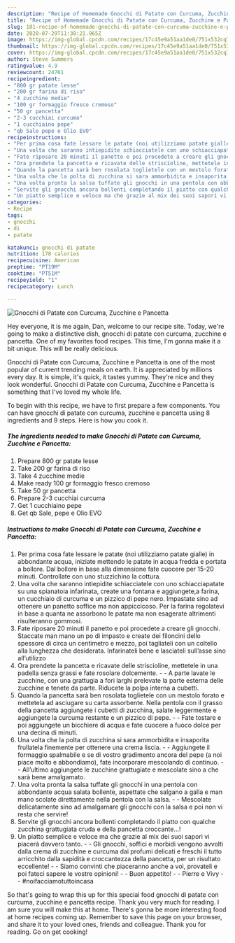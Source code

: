 ```yaml
---
description: "Recipe of Homemade Gnocchi di Patate con Curcuma, Zucchine e Pancetta"
title: "Recipe of Homemade Gnocchi di Patate con Curcuma, Zucchine e Pancetta"
slug: 181-recipe-of-homemade-gnocchi-di-patate-con-curcuma-zucchine-e-pancetta
date: 2020-07-29T11:38:21.965Z
image: https://img-global.cpcdn.com/recipes/17c45e9a51aa1de0/751x532cq70/gnocchi-di-patate-con-curcuma-zucchine-e-pancetta-recipe-main-photo.jpg
thumbnail: https://img-global.cpcdn.com/recipes/17c45e9a51aa1de0/751x532cq70/gnocchi-di-patate-con-curcuma-zucchine-e-pancetta-recipe-main-photo.jpg
cover: https://img-global.cpcdn.com/recipes/17c45e9a51aa1de0/751x532cq70/gnocchi-di-patate-con-curcuma-zucchine-e-pancetta-recipe-main-photo.jpg
author: Steve Summers
ratingvalue: 4.9
reviewcount: 24761
recipeingredient:
- "800 gr patate lesse"
- "200 gr farina di riso"
- "4 zucchine medie"
- "100 gr formaggio fresco cremoso"
- "50 gr pancetta"
- "2-3 cucchiai curcuma"
- "1 cucchiaino pepe"
- "qb Sale pepe e Olio EVO"
recipeinstructions:
- "Per prima cosa fate lessare le patate (noi utilizziamo patate gialle) in abbondante acqua, iniziate mettendo le patate in acqua fredda e portata a bollore. Dal bollore in base alla dimensione fate cuocere per 15-20 minuti. Controllate con uno stuzzichino la cottura."
- "Una volta che saranno intiepidite schiacciatele con uno schiacciapatate su una spianatoia infarinata, create una fontana e aggiungete,a farina, un cucchiaio di curcuma e un pizzico di pepe nero. Impastate sino ad ottenere un panetto soffice ma non appiccicoso. Per la farina regolatevi in base a quanta ne assorbono le patate ma non esagerate altrimenti risulteranno gommosi."
- "Fate riposare 20 minuti il panetto e poi procedete a creare gli gnocchi. Staccate man mano un po di impasto e create dei filoncini dello spessore di circa un centimetro e mezzo, poi tagliateli con un coltello alla lunghezza che desiderata. Infarinateli bene e lasciateli sull’asse sino all’utilizzo"
- "Ora prendete la pancetta e ricavate delle striscioline, mettetele in una padella senza grassi e fate rosolare dolcemente.  A parte lavate le zucchine, con una grattugia a fori larghi prelevate la parte esterna delle zucchine e tenete da parte. Riducete la polpa interna a cubetti."
- "Quando la pancetta sarà ben rosolata toglietele con un mestolo forato e mettetela ad asciugare su carta assorbente. Nella pentola con il grasso della pancetta aggiungete i cubetti di zucchina, salate leggermente e aggiungete la curcuma restante e un pizzico di pepe.  Fate tostare e poi aggiungete un bicchiere di acqua e fate cuocere a fuoco dolce per una decina di minuti."
- "Una volta che la polta di zucchina si sara ammorbidita e insaporita frullatela finemente per ottenere una crema liscia.  Aggiungete il formaggio spalmabile e se di vostro gradimento ancora del pepe (a noi piace molto e abbondiamo), fate incorporare mescolando di continuo.  All’ultimo aggiungete le zucchine grattugiate e mescolate sino a che sarà bene amalgamato."
- "Una volta pronta la salsa tuffate gli gnocchi in una pentola con abbondante acqua salata bollente, aspettate che salgano a galla e man mano scolate direttamente nella pentola con la salsa.  Mescolate delicatamente sino ad amalgamare gli gnocchi con la salsa e poi non vi resta che servire!"
- "Servite gli gnocchi ancora bollenti completando il piatto con qualche zucchina grattugiata cruda e della pancetta croccante…!"
- "Un piatto semplice e veloce ma che grazie al mix dei suoi sapori vi piacerà davvero tanto.  Gli gnocchi, soffici e morbidi vengono avvolti dalla crema di zucchine e curcuma dai profumi delicati e freschi il tutto arricchito dalla sapidità e croccantezza della pancetta, per un risultato eccellente!  Siamo convinti che piaceranno anche a voi, provateli e poi fateci sapere le vostre opinioni!  Buon appetito!  Pierre e Vivy  #noifacciamotuttoincasa"
categories:
- Recipe
tags:
- gnocchi
- di
- patate

katakunci: gnocchi di patate 
nutrition: 178 calories
recipecuisine: American
preptime: "PT19M"
cooktime: "PT51M"
recipeyield: "1"
recipecategory: Lunch

---
```



![Gnocchi di Patate con Curcuma, Zucchine e Pancetta](https://img-global.cpcdn.com/recipes/17c45e9a51aa1de0/751x532cq70/gnocchi-di-patate-con-curcuma-zucchine-e-pancetta-recipe-main-photo.jpg)

Hey everyone, it is me again, Dan, welcome to our recipe site. Today, we're going to make a distinctive dish, gnocchi di patate con curcuma, zucchine e pancetta. One of my favorites food recipes. This time, I'm gonna make it a bit unique. This will be really delicious.



Gnocchi di Patate con Curcuma, Zucchine e Pancetta is one of the most popular of current trending meals on earth. It is appreciated by millions every day. It is simple, it's quick, it tastes yummy. They're nice and they look wonderful. Gnocchi di Patate con Curcuma, Zucchine e Pancetta is something that I've loved my whole life.


To begin with this recipe, we have to first prepare a few components. You can have gnocchi di patate con curcuma, zucchine e pancetta using 8 ingredients and 9 steps. Here is how you cook it.

<!--inarticleads1-->

##### The ingredients needed to make Gnocchi di Patate con Curcuma, Zucchine e Pancetta:

1. Prepare 800 gr patate lesse
1. Take 200 gr farina di riso
1. Take 4 zucchine medie
1. Make ready 100 gr formaggio fresco cremoso
1. Take 50 gr pancetta
1. Prepare 2-3 cucchiai curcuma
1. Get 1 cucchiaino pepe
1. Get qb Sale, pepe e Olio EVO




<!--inarticleads2-->

##### Instructions to make Gnocchi di Patate con Curcuma, Zucchine e Pancetta:

1. Per prima cosa fate lessare le patate (noi utilizziamo patate gialle) in abbondante acqua, iniziate mettendo le patate in acqua fredda e portata a bollore. Dal bollore in base alla dimensione fate cuocere per 15-20 minuti. Controllate con uno stuzzichino la cottura.
1. Una volta che saranno intiepidite schiacciatele con uno schiacciapatate su una spianatoia infarinata, create una fontana e aggiungete,a farina, un cucchiaio di curcuma e un pizzico di pepe nero. Impastate sino ad ottenere un panetto soffice ma non appiccicoso. Per la farina regolatevi in base a quanta ne assorbono le patate ma non esagerate altrimenti risulteranno gommosi.
1. Fate riposare 20 minuti il panetto e poi procedete a creare gli gnocchi. Staccate man mano un po di impasto e create dei filoncini dello spessore di circa un centimetro e mezzo, poi tagliateli con un coltello alla lunghezza che desiderata. Infarinateli bene e lasciateli sull’asse sino all’utilizzo
1. Ora prendete la pancetta e ricavate delle striscioline, mettetele in una padella senza grassi e fate rosolare dolcemente. -  - A parte lavate le zucchine, con una grattugia a fori larghi prelevate la parte esterna delle zucchine e tenete da parte. Riducete la polpa interna a cubetti.
1. Quando la pancetta sarà ben rosolata toglietele con un mestolo forato e mettetela ad asciugare su carta assorbente. Nella pentola con il grasso della pancetta aggiungete i cubetti di zucchina, salate leggermente e aggiungete la curcuma restante e un pizzico di pepe. -  - Fate tostare e poi aggiungete un bicchiere di acqua e fate cuocere a fuoco dolce per una decina di minuti.
1. Una volta che la polta di zucchina si sara ammorbidita e insaporita frullatela finemente per ottenere una crema liscia. -  - Aggiungete il formaggio spalmabile e se di vostro gradimento ancora del pepe (a noi piace molto e abbondiamo), fate incorporare mescolando di continuo. -  - All’ultimo aggiungete le zucchine grattugiate e mescolate sino a che sarà bene amalgamato.
1. Una volta pronta la salsa tuffate gli gnocchi in una pentola con abbondante acqua salata bollente, aspettate che salgano a galla e man mano scolate direttamente nella pentola con la salsa. -  - Mescolate delicatamente sino ad amalgamare gli gnocchi con la salsa e poi non vi resta che servire!
1. Servite gli gnocchi ancora bollenti completando il piatto con qualche zucchina grattugiata cruda e della pancetta croccante…!
1. Un piatto semplice e veloce ma che grazie al mix dei suoi sapori vi piacerà davvero tanto. -  - Gli gnocchi, soffici e morbidi vengono avvolti dalla crema di zucchine e curcuma dai profumi delicati e freschi il tutto arricchito dalla sapidità e croccantezza della pancetta, per un risultato eccellente! -  - Siamo convinti che piaceranno anche a voi, provateli e poi fateci sapere le vostre opinioni! -  - Buon appetito! -  - Pierre e Vivy -  - #noifacciamotuttoincasa




So that's going to wrap this up for this special food gnocchi di patate con curcuma, zucchine e pancetta recipe. Thank you very much for reading. I am sure you will make this at home. There's gonna be more interesting food at home recipes coming up. Remember to save this page on your browser, and share it to your loved ones, friends and colleague. Thank you for reading. Go on get cooking!
